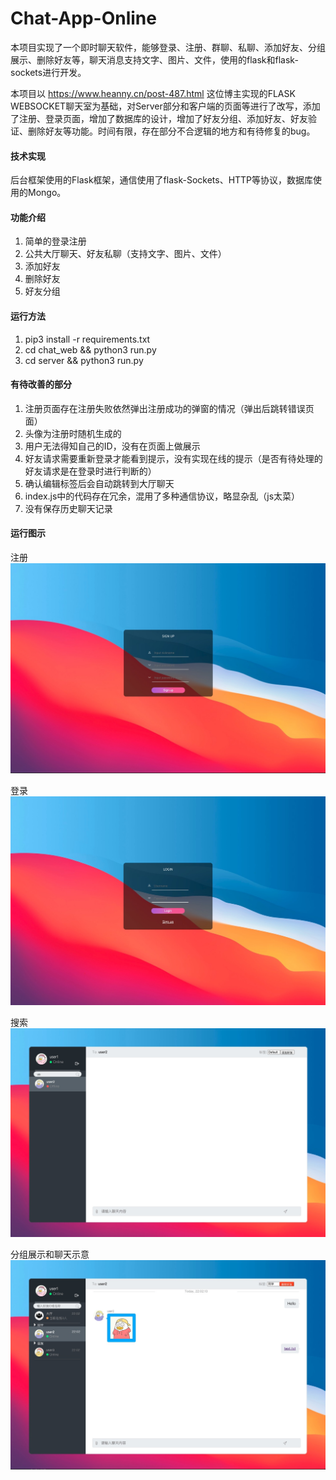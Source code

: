 # Chat-App-Online
本项目实现了一个即时聊天软件，能够登录、注册、群聊、私聊、添加好友、分组展示、删除好友等，聊天消息支持文字、图片、文件，使用的flask和flask-sockets进行开发。

本项目以 https://www.heanny.cn/post-487.html 这位博主实现的FLASK WEBSOCKET聊天室为基础，对Server部分和客户端的页面等进行了改写，添加了注册、登录页面，增加了数据库的设计，增加了好友分组、添加好友、好友验证、删除好友等功能。时间有限，存在部分不合逻辑的地方和有待修复的bug。

#### 技术实现
后台框架使用的Flask框架，通信使用了flask-Sockets、HTTP等协议，数据库使用的Mongo。

#### 功能介绍
1. 简单的登录注册
2. 公共大厅聊天、好友私聊（支持文字、图片、文件）
3. 添加好友
4. 删除好友
5. 好友分组

#### 运行方法
1. pip3 install -r requirements.txt
2. cd chat_web && python3 run.py
3. cd server && python3 run.py

#### 有待改善的部分
1. 注册页面存在注册失败依然弹出注册成功的弹窗的情况（弹出后跳转错误页面）
2. 头像为注册时随机生成的
3. 用户无法得知自己的ID，没有在页面上做展示
4. 好友请求需要重新登录才能看到提示，没有实现在线的提示（是否有待处理的好友请求是在登录时进行判断的）
5. 确认编辑标签后会自动跳转到大厅聊天
6. index.js中的代码存在冗余，混用了多种通信协议，略显杂乱（js太菜）
7. 没有保存历史聊天记录

#### 运行图示
注册
![image](https://github.com/massive11/Chat-App-Online/blob/master/readme_imgs/register.png)

登录
![image](https://github.com/massive11/Chat-App-Online/blob/master/readme_imgs/login.png)

搜索
![image](https://github.com/massive11/Chat-App-Online/blob/master/readme_imgs/search.png)

分组展示和聊天示意
![image](https://github.com/massive11/Chat-App-Online/blob/master/readme_imgs/chat.png)